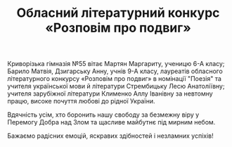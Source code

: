 ﻿---
title: Обласний літературний конкурс «Розповім про подвиг»
---

Криворізька гімназія №55 вітає Мартян Маргариту, ученицю 6-А класу; Барило Матвія, Дзигарську Анну, учнів 9-А класу, лауреатів обласного літературного конкурсу «Розповім про подвиг» в номінації "Поезія" та учителя української мови й літератури Стрембицьку Лесю Анатоліївну; учителя зарубіжної літератури Клименко Аллу Іванівну за невтомну працю, високе почуття любові до рідної України.

Вдячність усім, хто боронить нашу свободу за безмежну віру у Перемогу Добра над Злом та щасливе майбутнє під мирним небом.

Бажаємо радісних емоцій, яскравих здібностей і незламних успіхів!

<slideshow />
